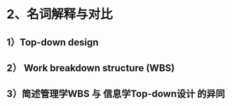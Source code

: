 #
# 2、名词解释与对比 
## 1）Top-down design 




## 2） Work breakdown structure (WBS)




## 3）简述管理学WBS 与 信息学Top-down设计 的异同



